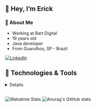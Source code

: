 ## 👋 Hey, I’m Erick

### 📖 About Me

* Working at Bart Digital
* 19 years old
* Java developer
* From Guarulhos, SP - Brazil

[<img alt= "LinkedIn" src="https://img.shields.io/badge/linkedin%20-%230077B5.svg?&style=for-the-badge&logo=linkedin&logoColor=white">](https://www.linkedin.com/in/erick-ferreira-thomaz/)

## 🔧 Technologies & Tools

<details>
  <br>
<p>
<img alt="Java" src="https://img.shields.io/badge/java-%23ED8B00.svg?&style=for-the-badge&logo=java&logoColor=white"/>
<img alt="Windows 10" src="https://img.shields.io/badge/Windows-0078D6?style=for-the-badge&logo=windows&logoColor=white" />
<img alt="Git" src="https://img.shields.io/badge/git%20-%23F05033.svg?&style=for-the-badge&logo=git&logoColor=white"/>
<img alt="GitHub" src="https://img.shields.io/badge/github%20-%23121011.svg?&style=for-the-badge&logo=github&logoColor=white"/>
<img alt="IDEA" src="https://img.shields.io/badge/Editor-IntelliJ_IDEA-informational?style=for-the-badge&logo=intellij-idea&logoColor=white&color=2bbc8a">
</p>
</details>
</br>

![Wakatime Stats](https://github-readme-stats.vercel.app/api/wakatime?username=erickfth&layout=compact&hide_title=true&theme=radical)
![Anurag's GitHub stats](https://github-readme-stats.vercel.app/api?username=ErickThomaz&show_icons=true&theme=radical&count_private=true)

